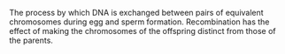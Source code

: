 The process by which DNA is exchanged between pairs of equivalent chromosomes during egg and sperm formation. Recombination has the effect of making the chromosomes of the offspring distinct from those of the parents.